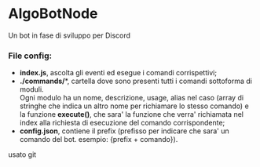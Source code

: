 # AlgoBotNode
Un bot in fase di sviluppo per Discord

### File config:
- **index.js**, ascolta gli eventi ed esegue i comandi corrispettivi;
- **./commands/***, cartella dove sono presenti tutti i comandi sottoforma di moduli.<br/>
    Ogni modulo ha un nome, descrizione, usage, alias nel caso (array di stringhe che indica un altro nome per richiamare lo stesso comando) 
    e la funzione **execute()**, che sara' la funzione che verra' richiamata nel index alla richiesta di esecuzione del comando corrispondente;
- **config.json**, contiene il prefix (prefisso per indicare che sara' un comando del bot.  esempio:  {prefix + comando}).


usato git